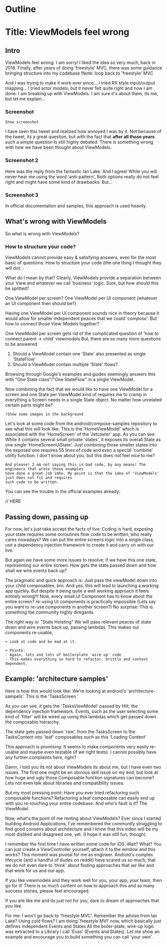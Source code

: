 # Outline
# Title: ViewModels feel wrong

##  Intro
ViewModels feel _wrong_. I am sorry! I liked the idea so very much, back in 2018. Finally, after years of doing 
'freestyle' MVC, there was some guidance bringing structure into my codebase 
    !Note: loop back to 'freestyle' MVC

And I was trying to make it work ever since... I tried RX style input/output mapping... I tried actor models, but
it never felt quite right and now I am done. I am breaking up with ViewModels. I am sure it's about them, its me, 
but let me explain...

### Screenshot
    Show screenshot

I have seen this tweet and realized how annoyed I was by it. Not because of the tweet, its a great question, but
with the fact that **after all those years** such a simple question is still highly debated. There is something wrong
with how we have been thought about ViewModels. 

### Screenshot 2

Here was the reply from the fantastic Ian Lake: 
And I agree! While you will never hear me using the word 'anti-pattern',
Both options really do not feel right and might have some kind of drawbacks.
But... 

### Screenshot 3
In official documentation and samples, this approach is used heavily.


## What's wrong with ViewModels
So what is wrong with ViewModels?

### How to structure your code?
ViewModels cannot provide easy & satisfying answers, even for the most basic of questions: 
How to structure your code (the one thing I thought they will do): 

What do I mean by that? Clearly, ViewModels provide a separation between your View and whatever we call
'business' logic. Sure, but how should this be splitted?

One ViewModel per screen?
One ViewModel per UI component (whatever an UI component then should be?)

Having one ViewModel per UI component sounds nice in theory because it would allow 
for smaller independent peaces that we could '_compose_'. But how to connect those View-Models together?


One ViewModel per screen gets rid of the complicated question of 'how to connect parent -> child' viewmodels
But, there are so many more questions to be answered
1) Should a ViewModel contain one 'State' also presented as single 'StateFlow'
2) Should a ViewModel contain multiple 'State' flows?

Browsing through Google's examples and guides seemingly answers this with
"One State class"/"One StateFlow" in a single ViewModel. 

Now combining the fact that we would like to have one ViewModel for a screen and one State per ViewModel
kind of requires me to cramp in everything a Screen needs in a single State object. No matter how unrelated certain
parts might be?

    !Show some images in the background


Let's look at some code from the android/compose-samples repository to see what this will look like: 
This is the 'HomeViewModel' which is associated with the 'HomeScreen' of the 'Jetcaster' app. 
As you can see: While it contains several small private 'states', it exposes its overall State as one 
single 'HomeScreenUiState'. Just combining those smaller states into the exposed one requires 55 lines 
of code and even a special 'combine' utility function. I don't know about you, but this does not feel nice to me?

    And please! I am not saying this is bad code, by any means! The engineers that wrote those examples 
    have done a great job imho. My point is that the idea of 'ViewModels' just does not fit and requires 
    such code to be written.



You can see the trouble in the official examples already: 


// HERE
## Passing down, passing up
For now, let's just take accept the facts of live: Coding is hard, exposing your state requires some
coroutines flow code to be written, who really cares nowadays? We can put the entire screens logic into a single
class, use a dependency injection framework to create it and carry on with our live. 

But again we have some more issues to resolve: 
If we have this one state, representing our entire screen: 
How gets the state passed down and how shall we wire events back up?

The pragmatic and quick approach is: 
Just pass the viewModel down into your child composables, bro. 
And yes, this will lead to launching a working app quickly. 
But despite it being quite a well working approach it feels entirely wrong!!!
Now, every small UI Component has to know about the entire screen? re-using UI components is practically 
impossible (Lets say you want to re-use components in another screen?)
No surprise: This is something the community highly diregards.

The _right_ way is: "State Hoisting"
We will pass relevant peaces of state down and wire events back up, passing lambdas.
This makes our components re-usable, 

    > Look at code and be mad at it.

    > Points: 
    - Again, lots and lots of boilerplate 'wire up' code
    - This makes everything so hard to refactor, brittle and context dependent.




## Example: 'architecture samples'

Here is how this would look like: 
We're looking at android's 'architecture-sampels'. This is the 'TasksScreen.'

As you can see, it gets the 'TasksViewModel' passed by Hilt, the dependency injection framework. 
Events, such as the user selecting some kind of 'filter' will be wired up using this lambdas which get passed 
down the composable hierarchy.

The state gets passed down 'raw', from the TasksScreen to the TasksContent into 'leaf' composables 
such as this 'Loading Content'



This approach is promising: 
It seems to make components very easily re-usable and maybe even testable (if we right tests).
I cannot possibly have any further complaints here, right?

Damn, I told you its not about ViewModels its about me, but I have even two issues. 
The first one might be an obvious skill issue on my end, but look at how huge and ugly those Composable 
function signatures can become? Lets not even talk about libraries and compatibility issues. 

But my most pressing point: 
Have you ever tried refactoring such composable functions? 
Refactoring a leaf composable can easily end up with you re-touching your entire codebase.
And who's fault is it? The ViewModel.



Now, what's the point of me renting about ViewModels?
Ever since I started building Android Applications, I've remembered the community struggling to find good consens about
architecture and I know that this video will be my most disliked and disagreed one, yet.
(I hope it was still fun, though). 

I remember the first time I have written some code for iOS. 
Wait? What? You can just create a ViewController yourself, attach it to the window and this works? 
This moment was pivotal for me as engineer. Android's complex lifecycle (and a handful of dudes on reddit) have
scared us so much, that we do not even dare to 'think' about finding approaches that _we like_ and that 
work for us and our app. 

If you like viewmodels and they work well for you, your app, your team, then go for it! 
There is so much content on how to approach this and so many success stories, please feel encouraged.

If you are like me and its just not for you, dare to dream of approaches that *you* like.



For me: 
I won't go back to 'freestyle MVC'. Remember the advise from Ian Lake? Using cold flows?
I am doing 'freestyle MVI' now, which basically just defines independent Events and States 
All the boiler-plate, wire-up logic was extracted to a Library I call 'Evas' (Events and States). 
Let me show an example and encourage you to build something you can call 'your own'.

